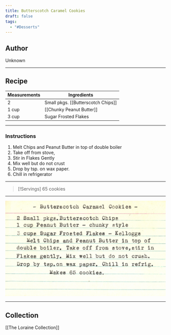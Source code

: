 ```yaml
---
title: Butterscotch Caramel Cookies
draft: false
tags:
  - "#Desserts"
---
```

## Author
Unknown
___
## Recipe

| Measurements | Ingredients                        |
| :----------- | ---------------------------------- |
| 2            | Small pkgs. [[Butterscotch Chips]] |
| 1 cup        | [[Chunky Peanut Butter]]           |
| 3 cup        | Sugar Frosted Flakes               |
___
### Instructions
1. Melt Chips and Peanut Butter in top of double boiler
2. Take off from stove,
3. Stir in Flakes Gently
4. Mix well but do not crust
5. Drop by tsp. on wax paper.
6. Chill in refrigerator
___
>[!Servings]
>65 cookies

___

![ButterscotchCaramelCookies](content/The%20Loraine%20Collection/Assets/ButterscotchCaramelCookies.jpg)
___
## Collection
[[The Loraine Collection]]